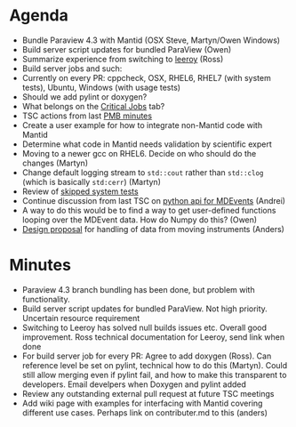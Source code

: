 Agenda
======

* Bundle Paraview 4.3 with Mantid (OSX Steve, Martyn/Owen Windows)
* Build server script updates for bundled ParaView (Owen)
* Summarize experience from switching to [leeroy](https://github.com/jfrazelle/leeroy) (Ross)
* Build server jobs and such:
 * Currently on every PR: cppcheck, OSX, RHEL6, RHEL7 (with system tests), Ubuntu, Windows (with usage tests)
 * Should we add pylint or doxygen?
 * What belongs on the [Critical Jobs](http://builds.mantidproject.org/) tab?
* TSC actions from last [PMB minutes](https://github.com/mantidproject/documents/blob/master/Project-Management/PMB/Minutes/PMBMinutes29thJan15.docx) 
 * Create a user example for how to integrate non-Mantid code with Mantid
 * Determine what code in Mantid needs validation by scientific expert
* Moving to a newer gcc on RHEL6. Decide on who should do the changes (Martyn)
* Change default logging stream to `std::cout` rather than `std::clog` (which is basically `std:cerr`) (Martyn)
* Review of [skipped system tests](http://developer.mantidproject.org/systemtests/)
* Continue discussion from last TSC on [python api for MDEvents](https://github.com/mantidproject/documents/blob/master/Design/pythonAlgorithmsForMDEvents.rst) (Andrei)
 * A way to do this would be to find a way to get user-defined functions looping over the MDEvent data. How do Numpy do this? (Owen)
* [Design proposal](https://github.com/mantidproject/documents/blob/master/Design/HandlingMovingInstruments.md) for handling of data from moving instruments (Anders) 

Minutes
=======

* Paraview 4.3 branch bundling has been done, but problem with functionality. 
* Build server script updates for bundled ParaView. Not high priority. Uncertain resource requirement
* Switching to Leeroy has solved null builds issues etc. Overall good improvement. Ross technical documentation for Leeroy, send link when done
* For build server job for every PR: Agree to add doxygen (Ross). Can reference level be set on pylint, technical how to do this (Martyn). Could still allow merging even if pylint fail, and how to make this transparent to developers. Email develpers when Doxygen and pylint added
* Review any outstanding external pull request at future TSC meetings
* Add wiki page with examples for interfacing with Mantid covering different use cases. Perhaps link on contributer.md to this (anders)  

